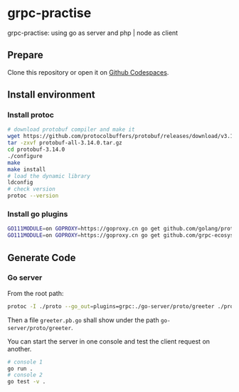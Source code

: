 # grpc-practise
grpc-practise: using go as server and php | node as client

## Prepare
Clone this repository or open it on [Github Codespaces](https://github.com/codespaces).

## Install environment
### Install protoc
```sh
# download protobuf compiler and make it
wget https://github.com/protocolbuffers/protobuf/releases/download/v3.14.0/protobuf-all-3.14.0.tar.gz
tar -zxvf protobuf-all-3.14.0.tar.gz
cd protobuf-3.14.0 
./configure
make
make install
# load the dynamic library
ldconfig
# check version
protoc --version
```
### Install go plugins
```sh
GO111MODULE=on GOPROXY=https://goproxy.cn go get github.com/golang/protobuf/protoc-gen-go@v1.3
GO111MODULE=on GOPROXY=https://goproxy.cn go get github.com/grpc-ecosystem/grpc-gateway/protoc-gen-grpc-gateway@v1
```

## Generate Code
### Go server
From the root path:
```sh
protoc -I ./proto --go_out=plugins=grpc:./go-server/proto/greeter ./proto/*.proto
```
Then a file `greeter.pb.go` shall show under the path `go-server/proto/greeter`.

You can start the server in one console and test the client request on another.
```sh
# console 1
go run .
# console 2
go test -v .
```
